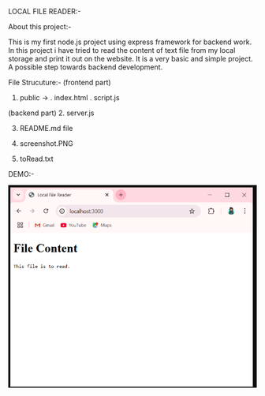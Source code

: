 LOCAL FILE READER:-

About this project:-

This is my first node.js project using express framework for backend work.
In this project i have tried to read the content of text file from my local storage and print it out on the website.
It is a very basic and simple project.
A possible step towards backend development.

File Strucuture:-
(frontend part)
1. public -> . index.html
	     . script.js

(backend part)
2. server.js

3. README.md file

4. screenshot.PNG

5. toRead.txt

DEMO:-

![contentOfFile](screenshot.PNG)
